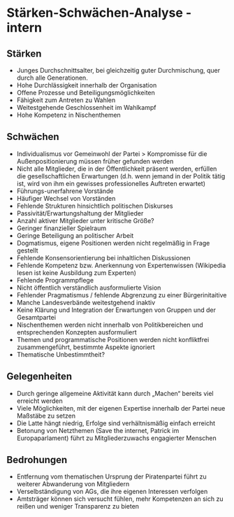 # Stärken-Schwächen-Analyse - intern

## Stärken

* Junges Durchschnittsalter, bei gleichzeitig guter Durchmischung, quer durch alle Generationen.
* Hohe Durchlässigkeit innerhalb der Organisation
* Offene Prozesse und Beteiligungsmöglichkeiten
* Fähigkeit zum Antreten zu Wahlen
* Weitestgehende Geschlossenheit im Wahlkampf
* Hohe Kompetenz in Nischenthemen

## Schwächen

* Individualismus vor Gemeinwohl der Partei &gt; Kompromisse für die Außenpositionierung müssen früher gefunden werden
* Nicht alle Mitglieder, die in der Öffentlichkeit präsent werden, erfüllen die gesellschaftlichen Erwartungen \(d.h. wenn jemand in der Politik tätig ist, wird von ihm ein gewisses professionelles Auftreten erwartet\)
* Führungs-unerfahrene Vorstände
* Häufiger Wechsel von Vorständen
* Fehlende Strukturen hinsichtlich politischen Diskurses
* Passivität/Erwartungshaltung der Mitglieder
* Anzahl aktiver Mitglieder unter kritische Größe?
* Geringer finanzieller Spielraum
* Geringe Beteiligung an politischer Arbeit
* Dogmatismus, eigene Positionen werden nicht regelmäßig in Frage gestellt
* Fehlende Konsensorientierung bei inhaltlichen Diskussionen
* Fehlende Kompetenz bzw. Anerkennung von Expertenwissen \(Wikipedia lesen ist keine Ausbildung zum Experten\)
* Fehlende Programmpflege
* Nicht öffentlich verständlich ausformulierte Vision
* Fehlender Pragmatismus / fehlende Abgrenzung zu einer Bürgerinitaitive
* Manche Landesverbände weitestgehend inaktiv
* Keine Klärung und Integration der Erwartungen von Gruppen und der Gesamtpartei
* Nischenthemen werden nicht innerhalb von Politikbereichen und entsprechenden Konzepten ausformuliert
* Themen und programmatische Positionen werden nicht konfliktfrei zusammengeführt, bestimmte Aspekte ignoriert
* Thematische Unbestimmtheit?

## Gelegenheiten

* Durch geringe allgemeine Aktivität kann durch „Machen“ bereits viel erreicht werden
* Viele Möglichkeiten, mit der eigenen Expertise innerhalb der Partei neue Maßstäbe zu setzen
* Die Latte hängt niedrig, Erfolge sind verhältnismäßig einfach erreicht
* Betonung von Netzthemen \(Save the internet, Patrick im Europaparlament\) führt zu Mitgliederzuwachs engagierter Menschen

## Bedrohungen

* Entfernung vom thematischen Ursprung der Piratenpartei führt zu weiterer Abwanderung von Mitgliedern
* Verselbständigung von AGs, die ihre eigenen Interessen verfolgen
* Amtsträger können sich versucht fühlen, mehr Kompetenzen an sich zu reißen und weniger Transparenz zu bieten


